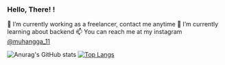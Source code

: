 ### Hello, There! !

🔭 I’m currently working as a freelancer, contact me anytime
🌱 I’m currently learning about backend
📫 You can reach me at my instagram [@muhangga_11](https://www.instagram.com/muhangga_11)

![Anurag's GitHub stats](https://github-readme-stats.vercel.app/api?username=muhangga&count_private=true&theme=cobalt)
[![Top Langs](https://github-readme-stats.vercel.app/api/top-langs/?username=anuraghazra&langs_count=8&layout=compact&theme=cobalt)](https://github.com/anuraghazra/github-readme-stats)

